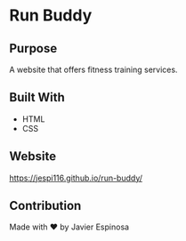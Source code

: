 # Run Buddy

## Purpose
A website that offers fitness training services.

## Built With
* HTML
* CSS

## Website
https://jespi116.github.io/run-buddy/

## Contribution
Made with ❤️ by Javier Espinosa
